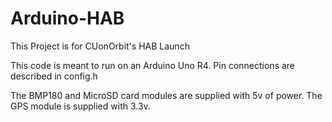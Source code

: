 # Arduino-HAB

This Project is for CUonOrbit's HAB Launch

This code is meant to run on an Arduino Uno R4. Pin connections are described in config.h

The BMP180 and MicroSD card modules are supplied with 5v of power. The GPS module is supplied with 3.3v.
 

